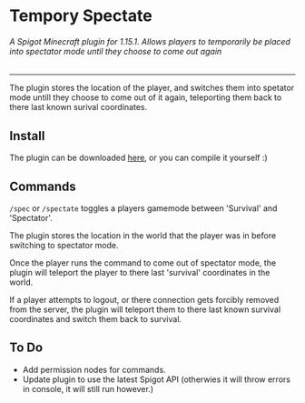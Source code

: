 # Tempory Spectate
###### A Spigot Minecraft plugin for 1.15.1. Allows players to temporarily be placed into spectator mode until they choose to come out again

---

The plugin stores the location of the player, and switches them into spetator mode untill they choose to come out of it again, teleporting them back to there last known surival coordinates.

## Install

The plugin can be downloaded [here](https://github.com/leapmotion/leapsimple), or you can compile it yourself :)

## Commands

```/spec``` or ```/spectate``` toggles a players gamemode between 'Survival' and 'Spectator'.

The plugin stores the location in the world that the player was in before switching to spectator mode.

Once the player runs the command to come out of spectator mode, the plugin will teleport the player to there last 'survival' coordinates in the world.




If a player attempts to logout, or there connection gets forcibly removed from the server, the plugin will teleport them to there last known survival coordinates and switch them back to survival.




## To Do

* Add permission nodes for commands.
* Update plugin to use the latest Spigot API (otherwies it will throw errors in console, it will still run however.)